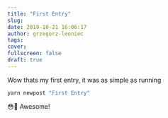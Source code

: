 ```yaml
---
title: "First Entry"
slug:
date: 2019-10-21 16:06:17
author: grzegorz-leoniec
tags:
cover:
fullscreen: false
draft: true
---
```

Wow thats my first entry, it was as simple as running
```sh
yarn newpost "First Entry"
```
😳🥳 Awesome!

